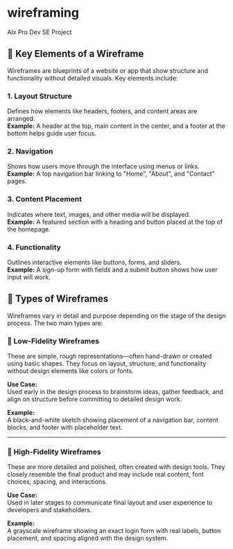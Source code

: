 # wireframing
Alx Pro Dev SE Project
## 🧩 Key Elements of a Wireframe

Wireframes are blueprints of a website or app that show structure and functionality without detailed visuals. Key elements include:

### 1. **Layout Structure**  
Defines how elements like headers, footers, and content areas are arranged.  
**Example:** A header at the top, main content in the center, and a footer at the bottom helps guide user focus.

### 2. **Navigation**  
Shows how users move through the interface using menus or links.  
**Example:** A top navigation bar linking to "Home", "About", and "Contact" pages.

### 3. **Content Placement**  
Indicates where text, images, and other media will be displayed.  
**Example:** A featured section with a heading and button placed at the top of the homepage.

### 4. **Functionality**  
Outlines interactive elements like buttons, forms, and sliders.  
**Example:** A sign-up form with fields and a submit button shows how user input will work.
## 🧱 Types of Wireframes

Wireframes vary in detail and purpose depending on the stage of the design process. The two main types are:

### 🔹 Low-Fidelity Wireframes  
These are simple, rough representations—often hand-drawn or created using basic shapes. They focus on layout, structure, and functionality without design elements like colors or fonts.  

**Use Case:**  
Used early in the design process to brainstorm ideas, gather feedback, and align on structure before committing to detailed design work.

**Example:**  
A black-and-white sketch showing placement of a navigation bar, content blocks, and footer with placeholder text.

---

### 🔸 High-Fidelity Wireframes  
These are more detailed and polished, often created with design tools. They closely resemble the final product and may include real content, font choices, spacing, and interactions.  

**Use Case:**  
Used in later stages to communicate final layout and user experience to developers and stakeholders.

**Example:**  
A grayscale wireframe showing an exact login form with real labels, button placement, and spacing aligned with the design system.
